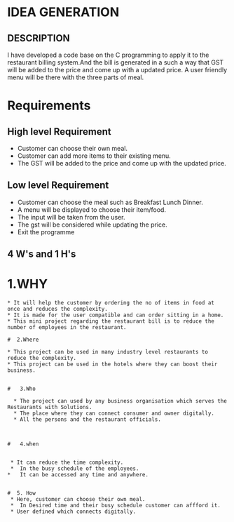 # IDEA GENERATION
 ## DESCRIPTION
 I have developed a code base on the C programming to apply it to the restaurant billing system.And the bill is generated in a such a way that GST will be added to the price and come up with a updated price.
 A user friendly menu will be there with the three parts of meal.


 # Requirements

 ## High level Requirement
   *  Customer can choose their own meal.
   *  Customer can add more items to their existing menu.
   *  The GST will be added to the price and come up with the updated price.

   ## Low level Requirement
   * Customer can choose the meal such as Breakfast Lunch Dinner.
   * A menu will be displayed to choose their item/food.
   * The input will be taken from the user.
   * The gst will be considered while updating the price.
   * Exit the programme

   ## 4 W's and  1 H's

   #   1.WHY
    * It will help the customer by ordering the no of items in food at once and reduces the complexity.
    * It is made for the user compatible and can order sitting in a home. 
    * This mini project regarding the restaurant bill is to reduce the number of employees in the restaurant.

    #  2.Where

    * This project can be used in many industry level restaurants to reduce the complexity.
    * This project can be used in the hotels where they can boost their business.
    

    #   3.Who

      * The project can used by any business organisation which serves the Restaurants with Solutions.
      * The place where they can connect consumer and owner digitally.
      * All the persons and the restaurant officials.



    #   4.when


     * It can reduce the time complexity.
     *  In the busy schedule of the employees.
    *   It can be accessed any time and anywhere.


    #  5. How
     * Here, customer can choose their own meal.
     *  In Desired time and their busy schedule customer can affford it.
     * User defined which connects digitally.
